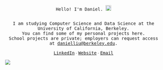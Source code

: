##

<p align="center"><samp>Hello! I'm Daniel.<samp> <img src="https://github.com/UntrustedAccount/UntrustedAccount/blob/main/assets/wave.gif?raw=true" width="18px"></p>

##

<p align="center"><samp>I am studying Computer Science and Data Science at the University of California, Berkeley.<br>
You can find some of my personal projects here.<br>
School projects are private; employers can request access at <a href="mailto:danielliu@berkeley.edu">danielliu@berkeley.edu</a>.</samp></p>

<p align="center">
  <a href="https://www.linkedin.com/in/daniel-liu-2004/"><samp>LinkedIn</samp></a>
  ∙
  <a href="https://dliu.is-a.dev"><samp>Website</samp></a>
  ∙
  <a href="mailto:danielliu@berkeley.edu"><samp>Email</samp></a>
</p>

![](https://komarev.com/ghpvc/?username=UntrustedAccount&color=262626)
